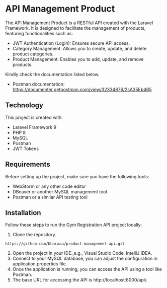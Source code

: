 # API Management Product

The API Management Product is a RESTful API created with the Laravel Framework. It is designed to facilitate the management of products, featuring functionalities such as:

- JWT Authentication (Login): Ensures secure API access.
- Category Management: Allows you to create, update, and delete product categories.
- Product Management: Enables you to add, update, and remove products.

Kindly check the documentation listed below.
- Postman documentation: https://documenter.getpostman.com/view/32334876/2sA35Eb465

## Technology
This project is created with:
- Laravel Framework 9
- PHP 8
- MySQL
- Postman
- JWT Tokens

## Requirements
Before setting up the project, make sure you have the following tools:
- WebStorm or any other code editor
- DBeaver or another MySQL management tool
- Postman or a similar API testing tool

## Installation
Follow these steps to run the Gym Registration API project locally:
1. Clone the repository.
```shell
https://github.com/bharaaa/product-management-api.git
```
2. Open the project in your IDE.,e.g., Visual Studio Code, IntelliJ IDEA.
3. Connect to your MySQL database, you can adjust the configuration in application.properties file.
4. Once the application is running, you can access the API using a tool like Postman.
5. The base URL for accessing the API is http://localhost:8000/api/.